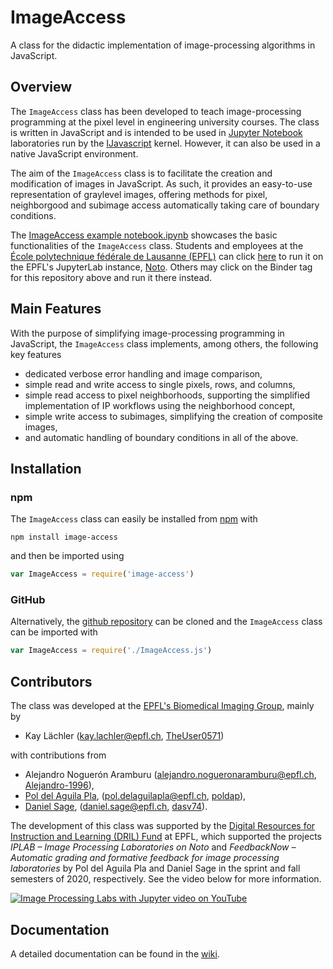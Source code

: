 # ImageAccess
A class for the didactic implementation of image-processing algorithms in JavaScript.

## Overview
The `ImageAccess` class has been developed to teach image-processing programming at the pixel level in engineering university courses. The class is written in JavaScript and is intended to be used in [Jupyter Notebook](https://jupyter.org/) laboratories run by the [IJavascript](http://n-riesco.github.io/ijavascript/) kernel. However, it can also be used in a native JavaScript environment. 

The aim of the `ImageAccess` class is to facilitate the creation and modification of images in JavaScript. As such, it provides an easy-to-use representation of graylevel images, offering methods for pixel, neighborgood and subimage access automatically taking care of boundary conditions.

The [ImageAccess example notebook.ipynb](https://nbviewer.jupyter.org/github/Biomedical-Imaging-Group/image-access/blob/master/ImageAccess%20example%20notebook.ipynb) showcases the basic functionalities of the `ImageAccess` class. Students and employees at the [École polytechnique fédérale de Lausanne (EPFL)](https://epfl.ch/en) can click [here](https://bit.ly/2FGVRzn) to run it on the EPFL's JupyterLab instance, [Noto](https://www.epfl.ch/education/educational-initiatives/cede/digitaltools/noto/). Others may click on the Binder tag for this repository above and run it there instead.

## Main Features
With the purpose of simplifying image-processing programming in JavaScript, the `ImageAccess` class implements, among others, the following key features
* dedicated verbose error handling and image comparison,
* simple read and write access to single pixels, rows, and columns, 
* simple read access to pixel neighborhoods, supporting the simplified implementation of IP workflows using the neighborhood concept,
* simple write access to subimages, simplifying the creation of composite images, 
* and automatic handling of boundary conditions in all of the above.

## Installation
### npm
The `ImageAccess` class can easily be installed from [npm](https://www.npmjs.com/) with
```
npm install image-access
```
and then be imported using
```javascript
var ImageAccess = require('image-access')
```

### GitHub
Alternatively, the [github repository](https://github.com/Biomedical-Imaging-Group/image-access) can be cloned and the `ImageAccess` class can be imported with
```javascript
var ImageAccess = require('./ImageAccess.js')
```

## Contributors
The class was developed at the [EPFL's Biomedical Imaging Group](http://bigwww.epfl.ch), mainly by

* Kay Lächler (kay.lachler@epfl.ch, [TheUser0571](https://github.com/TheUser0571))

with contributions from

* Alejandro Noguerón Aramburu (alejandro.nogueronaramburu@epfl.ch, [Alejandro-1996](https://github.com/Alejandro-1996)),
* [Pol del Aguila Pla](https://poldap.github.io), (pol.delaguilapla@epfl.ch, [poldap](https://github.com/poldap)),
* [Daniel Sage](http://bigwww.epfl.ch/sage/index.html), (daniel.sage@epfl.ch, [dasv74](https://github.com/dasv74)).

The development of this class was supported by the [Digital Resources for Instruction and Learning (DRIL) Fund](https://www.epfl.ch/education/educational-initiatives/cede/digitaltools/dril/) at EPFL, which supported the projects _IPLAB – Image Processing Laboratories on Noto_ and _FeedbackNow – Automatic grading and formative feedback for image processing laboratories_ by Pol del Aguila Pla and Daniel Sage in the sprint and fall semesters of 2020, respectively. See the video below for more information. 

[![Image Processing Labs with Jupyter video on YouTube](http://img.youtube.com/vi/AF18wN37B6Q/0.jpg)](http://www.youtube.com/watch?v=AF18wN37B6Q "Image Processing Labs with Jupyter")

## Documentation
A detailed documentation can be found in the [wiki](https://github.com/Biomedical-Imaging-Group/image-access/wiki).
